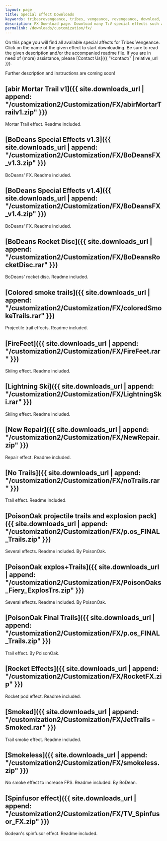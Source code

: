 ```yaml
---
layout: page
title: Special Effect Downloads
keywords: tribesrevengeance, tribes, vengeance, revengeance, download, special, effect, fx, trail, explosion, smoke
description: FX Download page. Download many T:V special effects such as trails, explosions and much more!
permalink: /downloads/customization/fx/
---
```


On this page you will find all available special affects for Tribes Vengeance. Click on the name of the given effect to start downloading. Be sure to read the given description and/or the accompanied readme file. If you are in need of (more) assistance, please [Contact Us]({{ "/contact/" | relative_url }}).

Further description and instructions are coming soon!

  
  

## [abir Mortar Trail v1]({{ site.downloads_url | append: "/customization2/Customization/FX/abirMortarTrailv1.zip" }})

Mortar Trail effect. Readme included.

  
  

## [BoDeans Special Effects v1.3]({{ site.downloads_url | append: "/customization2/Customization/FX/BoDeansFX_v1.3.zip" }})

BoDeans' FX. Readme included.

  
  

## [BoDeans Special Effects v1.4]({{ site.downloads_url | append: "/customization2/Customization/FX/BoDeansFX_v1.4.zip" }})

BoDeans' FX. Readme included.

  
  

## [BoDeans Rocket Disc]({{ site.downloads_url | append: "/customization2/Customization/FX/BoDeansRocketDisc.rar" }})

BoDeans' rocket disc. Readme included.

  
  

## [Colored smoke trails]({{ site.downloads_url | append: "/customization2/Customization/FX/coloredSmokeTrails.rar" }})

Projectile trail effects. Readme included.

  
  

## [FireFeet]({{ site.downloads_url | append: "/customization2/Customization/FX/FireFeet.rar" }})

Skiing effect. Readme included.

  
  

## [Lightning Ski]({{ site.downloads_url | append: "/customization2/Customization/FX/LightningSki.rar" }})

Skiing effect. Readme included.

  
  

## [New Repair]({{ site.downloads_url | append: "/customization2/Customization/FX/NewRepair.zip" }})

Repair effect. Readme included.

  
  

## [No Trails]({{ site.downloads_url | append: "/customization2/Customization/FX/noTrails.rar" }})

Trail effect. Readme included.

  
  

## [PoisonOak projectile trails and explosion pack]({{ site.downloads_url | append: "/customization2/Customization/FX/p.os_FINAL_Trails.zip" }})

Several effects. Readme included. By PoisonOak.

  
  

## [PoisonOak explos+Trails]({{ site.downloads_url | append: "/customization2/Customization/FX/PoisonOaks_Fiery_ExplosTrs.zip" }})

Several effects. Readme included. By PoisonOak.

  
  

## [PoisonOak Final Trails]({{ site.downloads_url | append: "/customization2/Customization/FX/p.os_FINAL_Trails.zip" }})

Trail effect. By PoisonOak.

  
  

## [Rocket Effects]({{ site.downloads_url | append: "/customization2/Customization/FX/RocketFX.zip" }})

Rocket pod effect. Readme included.

  
  

## [Smoked]({{ site.downloads_url | append: "/customization2/Customization/FX/JetTrails - Smoked.rar" }})

Trail smoke effect. Readme included.

  
  

## [Smokeless]({{ site.downloads_url | append: "/customization2/Customization/FX/smokeless.zip" }})

No smoke effect to increase FPS. Readme included. By BoDean.

  
  

## [Spinfusor effect]({{ site.downloads_url | append: "/customization2/Customization/FX/TV_Spinfusor_FX.zip" }})

Bodean's spinfusor effect. Readme included.
